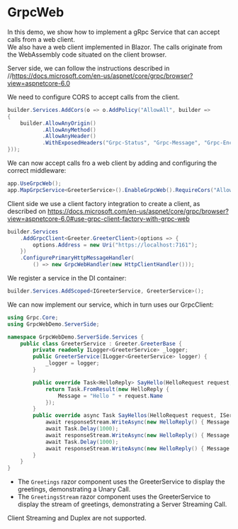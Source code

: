 # GrpcWeb

In this demo, we show how to implement a gRpc Service that can accept calls from a web client.  
We also have a web client implemented in Blazor. The calls originate from the WebAssembly code situated on the client browser.  

Server side, we can follow the instructions described in //https://docs.microsoft.com/en-us/aspnet/core/grpc/browser?view=aspnetcore-6.0

We need to configure CORS to accept calls from the client.
```cs
builder.Services.AddCors(o => o.AddPolicy("AllowAll", builder =>
{
    builder.AllowAnyOrigin()
           .AllowAnyMethod()
           .AllowAnyHeader()
           .WithExposedHeaders("Grpc-Status", "Grpc-Message", "Grpc-Encoding", "Grpc-Accept-Encoding");
}));
```

We can now accept calls fro a web client by adding and configuring the correct middleware:

```cs
app.UseGrpcWeb();
app.MapGrpcService<GreeterService>().EnableGrpcWeb().RequireCors("AllowAll"); 
```

Client side we use a client factory integration to create a client, as described on https://docs.microsoft.com/en-us/aspnet/core/grpc/browser?view=aspnetcore-6.0#use-grpc-client-factory-with-grpc-web

```cs
builder.Services
    .AddGrpcClient<Greeter.GreeterClient>(options => {
        options.Address = new Uri("https://localhost:7161");
    })
    .ConfigurePrimaryHttpMessageHandler(
        () => new GrpcWebHandler(new HttpClientHandler()));
```

We register a service in the DI container:

```cs
builder.Services.AddScoped<IGreeterService, GreeterService>();
```

We can now implement our service, which in turn uses our GrpcClient:

```cs
using Grpc.Core;
using GrpcWebDemo.ServerSide;

namespace GrpcWebDemo.ServerSide.Services {
    public class GreeterService : Greeter.GreeterBase {
        private readonly ILogger<GreeterService> _logger;
        public GreeterService(ILogger<GreeterService> logger) {
            _logger = logger;
        }

        public override Task<HelloReply> SayHello(HelloRequest request, ServerCallContext context) {
            return Task.FromResult(new HelloReply {
                Message = "Hello " + request.Name
            });
        }
        public override async Task SayHellos(HelloRequest request, IServerStreamWriter<HelloReply> responseStream, ServerCallContext context) {
            await responseStream.WriteAsync(new HelloReply() { Message = "Hello " + request.Name });
            await Task.Delay(1000);
            await responseStream.WriteAsync(new HelloReply() { Message = "Nice to"});
            await Task.Delay(1000);
            await responseStream.WriteAsync(new HelloReply() { Message = "meet you!" });
        }
    }
}
```

- The `Greetings` razor component uses the GreeterService to display the greetings, demonstrating a Unary Call.  
- The `GreetingsStream` razor component uses the GreeterService to display the stream of greetings, demonstrating a Server Streaming Call.

Client Streaming and Duplex are not supported.


